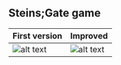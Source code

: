 Steins;Gate game
---

First version | Improved
--- | ---
![alt text](http://i.imgur.com/PBzrkmK.gif "sg") | ![alt text](http://i.imgur.com/ZbJBNzM.gif "s;g")
